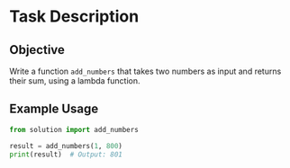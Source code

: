 # Task Description

## Objective

Write a function `add_numbers` that takes two numbers as input and returns their sum, using a lambda function.

## Example Usage

```python
from solution import add_numbers

result = add_numbers(1, 800)
print(result)  # Output: 801
